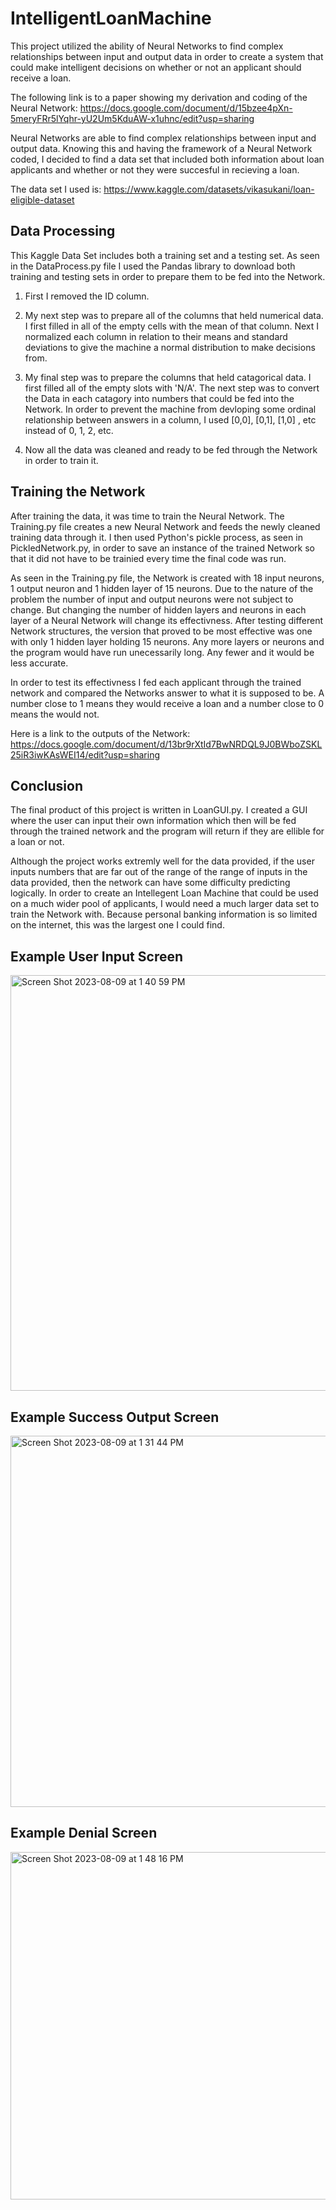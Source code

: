 # IntelligentLoanMachine

This project utilized the ability of Neural Networks to find complex relationships between input and output data in order to create a system that could make intelligent decisions on whether or not an applicant should receive a loan.   

The following link is to a paper showing my derivation and coding of the Neural Network: https://docs.google.com/document/d/15bzee4pXn-5meryFRr5lYqhr-yU2Um5KduAW-x1uhnc/edit?usp=sharing


Neural Networks are able to find complex relationships between input and output data. Knowing this and having the framework of a Neural Network coded, I decided to find a data set that included both information about loan applicants and whether or not they were succesful in recieving a loan. 

The data set I used is: https://www.kaggle.com/datasets/vikasukani/loan-eligible-dataset

## Data Processing 
This Kaggle Data Set includes both a training set and a testing set. As seen in the DataProcess.py file I used the Pandas library to download both training and testing sets in order to prepare them to be fed into the Network. 

1) First I removed the ID column. 

2) My next step was to prepare all of the columns that held numerical data. I first filled in all of the empty cells with the mean of that column. Next I normalized each column in relation to their means and standard deviations to give the machine a normal distribution to make decisions from. 

3) My final step was to prepare the columns that held catagorical data. I first filled all of the empty slots with 'N/A'. The next step was to convert the Data in each catagory into numbers that could be fed into the Network. In order to prevent the machine from devloping some ordinal relationship between answers in a column, I used [0,0], [0,1], [1,0] , etc instead of 0, 1, 2, etc. 

4) Now all the data was cleaned and ready to be fed through the Network in order to train it. 

## Training the Network
After training the data, it was time to train the Neural Network. The Training.py file creates a new Neural Network and feeds the newly cleaned training data through it. I then used Python's pickle process, as seen in PickledNetwork.py, in order to save an instance of the trained Network so that it did not have to be trainied every time the final code was run. 

As seen in the Training.py file, the Network is created with 18 input neurons, 1 output neuron and 1 hidden layer of 15 neurons. Due to the nature of the problem the number of input and output neurons were not subject to change. But changing the number of hidden layers and neurons in each layer of a Neural Network will change its effectivness. After testing different Network structures, the version that proved to be most effective was one with only 1 hidden layer holding 15 neurons. Any more layers or neurons and the program would have run unecessarily long. Any fewer and it would be less accurate. 

In order to test its effectivness I fed each applicant through the trained network and compared the Networks answer to what it is supposed to be. A number close to 1 means they would receive a loan and a number close to 0 means the would not. 

Here is a link to the outputs of the Network: https://docs.google.com/document/d/13br9rXtId7BwNRDQL9J0BWboZSKL25iR3iwKAsWEI14/edit?usp=sharing

## Conclusion
The final product of this project is written in LoanGUI.py. I created a GUI where the user can input their own information which then will be fed through the trained network and the program will return if they are ellible for a loan or not. 

Although the project works extremly well for the data provided, if the user inputs numbers that are far out of the range of the range of inputs in the data provided, then the network can have some difficulty predicting logically. In order to create an Intellegent Loan Machine that could be used on a much wider pool of applicants, I would need a much larger data set to train the Network with. Because personal banking information is so limited on the internet, this was the largest one I could find. 


## Example User Input Screen

<img width="665" alt="Screen Shot 2023-08-09 at 1 40 59 PM" src="https://github.com/jacksonbrewer3/IntelligentLoanMachine/assets/126095064/b6baf02b-b8a6-4cbf-ab5a-0f5375054efd">

## Example Success Output Screen

<img width="594" alt="Screen Shot 2023-08-09 at 1 31 44 PM" src="https://github.com/jacksonbrewer3/IntelligentLoanMachine/assets/126095064/a2aa97ef-960a-4413-ab80-bc42032ab1bd">

## Example Denial Screen

<img width="556" alt="Screen Shot 2023-08-09 at 1 48 16 PM" src="https://github.com/jacksonbrewer3/IntelligentLoanMachine/assets/126095064/9fc74d0b-37a8-4c7c-8efa-736303fe016d">
